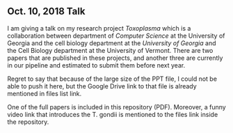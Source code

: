 ## Oct. 10, 2018 Talk

I am giving a talk on my research project *Toxoplasma* which is a collaboration between department of *Computer Science* at the University of Georgia and the cell biology department at the *University of Georgia* and the Cell Biology department at the University of Vermont. There are two papers that are published in these projects, and another three are currently in our pipeline and estimated to submit them before next year. 

Regret to say that because of the large size of the PPT file, I could not be able to push it here, but the Google Drive link to that file is already mentioned in files list link.

One of the full papers is included in this repository (PDF). Moreover, a funny video link that introduces the T. gondii is mentioned to the files link inside the repository.
